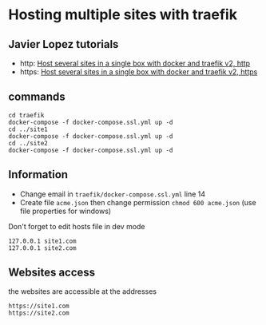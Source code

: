 # Hosting multiple sites with traefik

## Javier Lopez tutorials
* http: [Host several sites in a single box with docker and traefik v2, http](http://javier.io/blog/en/2020/12/01/host-several-sites-in-a-single-box-with-docker-and-traefik-http.html)
* https: [Host several sites in a single box with docker and traefik v2, https](http://javier.io/blog/en/2020/12/01/host-several-sites-in-a-single-box-with-docker-and-traefik-https.html)

## commands
```
cd traefik
docker-compose -f docker-compose.ssl.yml up -d
cd ../site1
docker-compose -f docker-compose.ssl.yml up -d
cd ../site2
docker-compose -f docker-compose.ssl.yml up -d
```



## Information
* Change email in `traefik/docker-compose.ssl.yml` line 14
* Create file `acme.json` then change permission `chmod 600 acme.json` (use file properties for windows)

Don't forget to edit hosts file in dev mode
```
127.0.0.1 site1.com
127.0.0.1 site2.com
```

## Websites access

the websites are accessible at the addresses
```
https://site1.com
https://site2.com
```